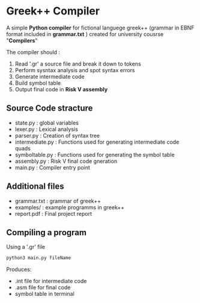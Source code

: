 # Greek++ Compiler

A simple **Python compiler** for fictional languege greek++ (grammar in EBNF format included in **grammar.txt** ) created for university cousrse "**Compilers**"

The compiler should : 

1. Read '.gr' a source file and break it down to tokens 
2. Perform sysntax analysis and spot syntax errors
3. Generate intermediate code 
4. Build symbol table 
5. Output final code in **Risk V assembly**

## Source Code stracture

- state.py : global variables
- lexer.py : Lexical analysis
- parser.py : Creation of syntax tree
- intermediate.py : Functions used for generating intermediate code quads
- symboltable.py : Functions used for generating the symbol table
- assembly.py : Risk V final code gneration
- main.py : Compiler entry point

## Additional files

- grammar.txt : grammar of greek++
- examples/ : example programms in greek++
- report.pdf : Final project report 

## Compiling a program

Using a '.gr' file 
``` bash
python3 main.py fileName
```
Produces: 
- .int file for intermediate code 
- .asm file for final code
- symbol table in terminal
